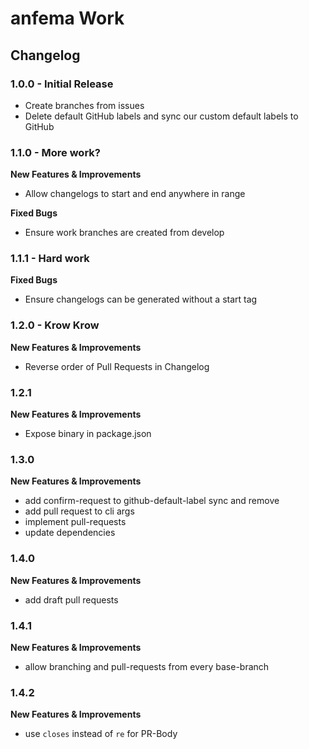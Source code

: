 # anfema Work

## Changelog

### 1.0.0 - Initial Release
- Create branches from issues
- Delete default GitHub labels and sync our custom default labels to GitHub

### 1.1.0 - More work?
**New Features & Improvements**
- Allow changelogs to start and end anywhere in range

**Fixed Bugs**
- Ensure work branches are created from develop 

### 1.1.1 - Hard work
**Fixed Bugs**
- Ensure changelogs can be generated without a start tag

### 1.2.0 - Krow Krow
**New Features & Improvements**
- Reverse order of Pull Requests in Changelog

### 1.2.1
**New Features & Improvements**
- Expose binary in package.json

### 1.3.0
**New Features & Improvements**
- add confirm-request to github-default-label sync and remove 
- add pull request to cli args 
- implement pull-requests 
- update dependencies 

### 1.4.0
**New Features & Improvements**
- add draft pull requests

### 1.4.1
**New Features & Improvements**
- allow branching and pull-requests from every base-branch

### 1.4.2
**New Features & Improvements**
- use `closes` instead of `re` for PR-Body
